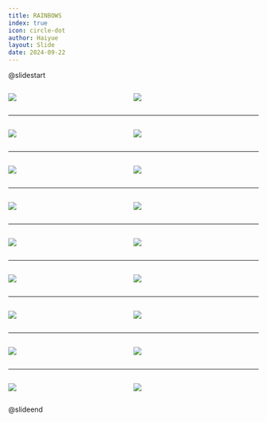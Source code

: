 ```yaml
---
title: RAINBOWS
index: true
icon: circle-dot
author: Haiyue
layout: Slide
date: 2024-09-22
---
```

 
@slidestart

<div style="display:flex">
<div style="flex:1">

![](https://raw.githubusercontent.com/yclord/reading/refs/heads/master/english/Level-M/RAINBOWS/001.webp)
</div>
<div style="flex:1">

![](https://raw.githubusercontent.com/yclord/reading/refs/heads/master/english/Level-M/RAINBOWS/002.webp)
</div>
</div>

---

<div style="display:flex">
<div style="flex:1">

![](https://raw.githubusercontent.com/yclord/reading/refs/heads/master/english/Level-M/RAINBOWS/003.webp)
</div>
<div style="flex:1">

![](https://raw.githubusercontent.com/yclord/reading/refs/heads/master/english/Level-M/RAINBOWS/004.webp)
</div>
</div>

---

<div style="display:flex">
<div style="flex:1">

![](https://raw.githubusercontent.com/yclord/reading/refs/heads/master/english/Level-M/RAINBOWS/005.webp)
</div>
<div style="flex:1">

![](https://raw.githubusercontent.com/yclord/reading/refs/heads/master/english/Level-M/RAINBOWS/006.webp)
</div>
</div>

---

<div style="display:flex">
<div style="flex:1">

![](https://raw.githubusercontent.com/yclord/reading/refs/heads/master/english/Level-M/RAINBOWS/007.webp)
</div>
<div style="flex:1">

![](https://raw.githubusercontent.com/yclord/reading/refs/heads/master/english/Level-M/RAINBOWS/008.webp)
</div>
</div>

---

<div style="display:flex">
<div style="flex:1">

![](https://raw.githubusercontent.com/yclord/reading/refs/heads/master/english/Level-M/RAINBOWS/009.webp)
</div>
<div style="flex:1">

![](https://raw.githubusercontent.com/yclord/reading/refs/heads/master/english/Level-M/RAINBOWS/010.webp)
</div>
</div>

---

<div style="display:flex">
<div style="flex:1">

![](https://raw.githubusercontent.com/yclord/reading/refs/heads/master/english/Level-M/RAINBOWS/011.webp)
</div>
<div style="flex:1">

![](https://raw.githubusercontent.com/yclord/reading/refs/heads/master/english/Level-M/RAINBOWS/012.webp)
</div>
</div>

---

<div style="display:flex">
<div style="flex:1">

![](https://raw.githubusercontent.com/yclord/reading/refs/heads/master/english/Level-M/RAINBOWS/013.webp)
</div>
<div style="flex:1">

![](https://raw.githubusercontent.com/yclord/reading/refs/heads/master/english/Level-M/RAINBOWS/014.webp)
</div>
</div>

---

<div style="display:flex">
<div style="flex:1">

![](https://raw.githubusercontent.com/yclord/reading/refs/heads/master/english/Level-M/RAINBOWS/015.webp)
</div>
<div style="flex:1">

![](https://raw.githubusercontent.com/yclord/reading/refs/heads/master/english/Level-M/RAINBOWS/016.webp)
</div>
</div>

---

<div style="display:flex">
<div style="flex:1">

![](https://raw.githubusercontent.com/yclord/reading/refs/heads/master/english/Level-M/RAINBOWS/017.webp)
</div>
<div style="flex:1">

![](https://raw.githubusercontent.com/yclord/reading/refs/heads/master/english/Level-M/RAINBOWS/018.webp)
</div>
</div>

@slideend